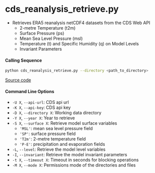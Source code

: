 cds_reanalysis_retrieve.py
==========================

- Retrieves ERA5 reanalysis netCDF4 datasets from the CDS Web API
    * 2-metre Temperature (t2m)
    * Surface Pressure (ps)
    * Mean Sea Level Pressure (msl)
    * Temperature (t) and Specific Humidity (q) on Model Levels
    * Invariant Parameters

#### Calling Sequence
```bash
python cds_reanalysis_retrieve.py --directory <path_to_directory>
```
[Source code](https://github.com/tsutterley/model-harmonics/blob/main/reanalysis/cds_reanalysis_retrieve.py)

#### Command Line Options
- `-U X`, `--api-url`: CDS api url
- `-K X`, `--api-key`: CDS api key
- `-D X`, `--directory X`: Working data directory
- `-Y X`, `--year X`: Year to retrieve
- `-S X`, `--surface X`: Retrieve model surface variables
    * `'MSL'`: mean sea level pressure field
    * `'SP'`: surface pressure field
    * `'T2m'`: 2-metre temperature field
    * `'P-E'`: precipitation and evaporation fields
- `-L`, `--level`: Retrieve the model level variables
- `-I`, `--invariant`: Retrieve the model invariant parameters
- `-t X`, `--timeout X`: Timeout in seconds for blocking operations
- `-M X`, `--mode X`: Permissions mode of the directories and files
